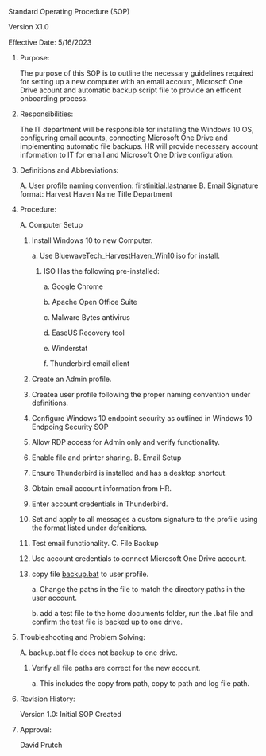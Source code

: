 Standard Operating Procedure (SOP)

Version X1.0

Effective Date: 5/16/2023

1. Purpose:

   The purpose of this SOP is to outline the necessary guidelines required for setting up a new computer with an email account, Microsoft One Drive acount and automatic backup script file to provide an efficent onboarding process.

2. Responsibilities:

   The IT department will be responsible for installing the Windows 10 OS, configuring email acounts, connecting Microsoft One Drive and implementing automatic file backups.
   HR will provide necessary account information to IT for email and Microsoft One Drive configuration.

3. Definitions and Abbreviations:

   A. User profile naming convention: firstinitial.lastname
   B. Email Signature format:
      Harvest Haven
      Name
      Title
      Department

4. Procedure:

   A. Computer Setup
      1. Install Windows 10 to new Computer.

         a. Use BluewaveTech_HarvestHaven_Win10.iso for install.
            1. ISO Has the following pre-installed:

               a. Google Chrome

               b. Apache Open Office Suite

               c. Malware Bytes antivirus

               d. EaseUS Recovery tool

               e. Winderstat

               f. Thunderbird email client
      2. Create an Admin profile.
      3. Createa user profile following the proper naming convention under definitions.
      4. Configure Windows 10 endpoint security as outlined in Windows 10 Endpoing Security SOP
      5. Allow RDP access for Admin only and verify functionality.
      6. Enable file and printer sharing.
   B. Email Setup
      1. Ensure Thunderbird is installed and has a desktop shortcut.
      2. Obtain email account information from HR.
      3. Enter account credentials in Thunderbird.
      4. Set and apply to all messages a custom signature to the profile using the format listed under defenitions.
      5. Test email functionality.
   C. File Backup
      1. Use account credentials to connect Microsoft One Drive account.
      2. copy file [backup.bat](https://github.com/201d8-team1/Scripts/blob/main/backup.bat) to user profile.
         
         a. Change the paths in the file to match the directory paths in the user account.

         b. add a test file to the home documents folder, run the .bat file and confirm the test file is backed up to one drive.

5. Troubleshooting and Problem Solving:

   A. backup.bat file does not backup to one drive.
      1. Verify all file paths are correct for the new account.

         a. This includes the copy from path, copy to path and log file path.

6. Revision History:

   Version 1.0: Initial SOP Created

7. Approval:

   David Prutch
